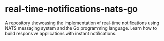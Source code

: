 # real-time-notifications-nats-go
A repository showcasing the implementation of real-time notifications using NATS messaging system and the Go programming language. Learn how to build responsive applications with instant notifications.
